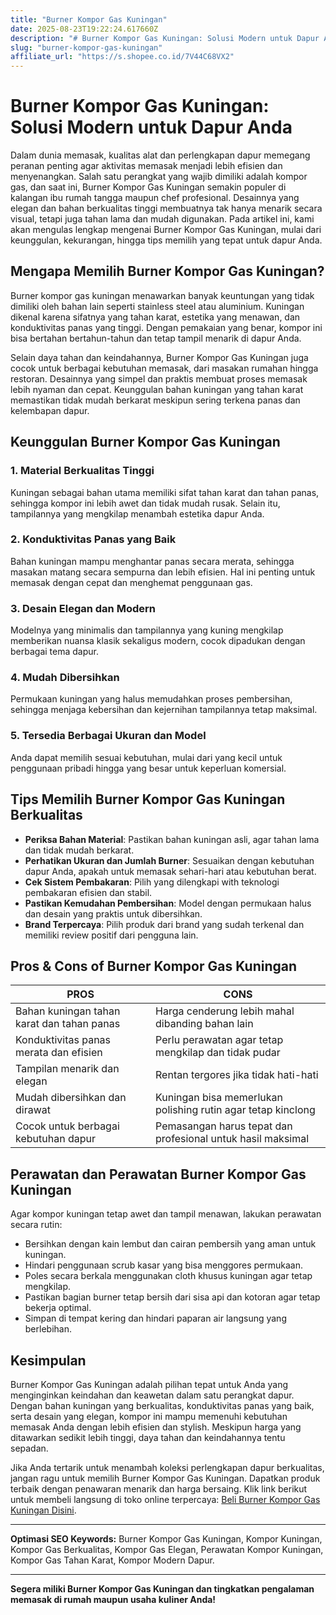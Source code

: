 ```yaml
---
title: "Burner Kompor Gas Kuningan"
date: 2025-08-23T19:22:24.617660Z
description: "# Burner Kompor Gas Kuningan: Solusi Modern untuk Dapur Anda..."
slug: "burner-kompor-gas-kuningan"
affiliate_url: "https://s.shopee.co.id/7V44C68VX2"
---
```

# Burner Kompor Gas Kuningan: Solusi Modern untuk Dapur Anda

Dalam dunia memasak, kualitas alat dan perlengkapan dapur memegang peranan penting agar aktivitas memasak menjadi lebih efisien dan menyenangkan. Salah satu perangkat yang wajib dimiliki adalah kompor gas, dan saat ini, Burner Kompor Gas Kuningan semakin populer di kalangan ibu rumah tangga maupun chef profesional. Desainnya yang elegan dan bahan berkualitas tinggi membuatnya tak hanya menarik secara visual, tetapi juga tahan lama dan mudah digunakan. Pada artikel ini, kami akan mengulas lengkap mengenai Burner Kompor Gas Kuningan, mulai dari keunggulan, kekurangan, hingga tips memilih yang tepat untuk dapur Anda.

## Mengapa Memilih Burner Kompor Gas Kuningan?

Burner kompor gas kuningan menawarkan banyak keuntungan yang tidak dimiliki oleh bahan lain seperti stainless steel atau aluminium. Kuningan dikenal karena sifatnya yang tahan karat, estetika yang menawan, dan konduktivitas panas yang tinggi. Dengan pemakaian yang benar, kompor ini bisa bertahan bertahun-tahun dan tetap tampil menarik di dapur Anda.

Selain daya tahan dan keindahannya, Burner Kompor Gas Kuningan juga cocok untuk berbagai kebutuhan memasak, dari masakan rumahan hingga restoran. Desainnya yang simpel dan praktis membuat proses memasak lebih nyaman dan cepat. Keunggulan bahan kuningan yang tahan karat memastikan tidak mudah berkarat meskipun sering terkena panas dan kelembapan dapur.

## Keunggulan Burner Kompor Gas Kuningan

### 1. Material Berkualitas Tinggi  
Kuningan sebagai bahan utama memiliki sifat tahan karat dan tahan panas, sehingga kompor ini lebih awet dan tidak mudah rusak. Selain itu, tampilannya yang mengkilap menambah estetika dapur Anda.

### 2. Konduktivitas Panas yang Baik  
Bahan kuningan mampu menghantar panas secara merata, sehingga masakan matang secara sempurna dan lebih efisien. Hal ini penting untuk memasak dengan cepat dan menghemat penggunaan gas.

### 3. Desain Elegan dan Modern  
Modelnya yang minimalis dan tampilannya yang kuning mengkilap memberikan nuansa klasik sekaligus modern, cocok dipadukan dengan berbagai tema dapur.

### 4. Mudah Dibersihkan  
Permukaan kuningan yang halus memudahkan proses pembersihan, sehingga menjaga kebersihan dan kejernihan tampilannya tetap maksimal.

### 5. Tersedia Berbagai Ukuran dan Model  
Anda dapat memilih sesuai kebutuhan, mulai dari yang kecil untuk penggunaan pribadi hingga yang besar untuk keperluan komersial.

## Tips Memilih Burner Kompor Gas Kuningan Berkualitas

- **Periksa Bahan Material**: Pastikan bahan kuningan asli, agar tahan lama dan tidak mudah berkarat.
- **Perhatikan Ukuran dan Jumlah Burner**: Sesuaikan dengan kebutuhan dapur Anda, apakah untuk memasak sehari-hari atau kebutuhan berat.
- **Cek Sistem Pembakaran**: Pilih yang dilengkapi with teknologi pembakaran efisien dan stabil.
- **Pastikan Kemudahan Pembersihan**: Model dengan permukaan halus dan desain yang praktis untuk dibersihkan.
- **Brand Terpercaya**: Pilih produk dari brand yang sudah terkenal dan memiliki review positif dari pengguna lain.

## Pros & Cons of Burner Kompor Gas Kuningan

| **PROS**                                    | **CONS**                                           |
|--------------------------------------------|----------------------------------------------------|
| Bahan kuningan tahan karat dan tahan panas  | Harga cenderung lebih mahal dibanding bahan lain    |
| Konduktivitas panas merata dan efisien      | Perlu perawatan agar tetap mengkilap dan tidak pudar |
| Tampilan menarik dan elegan                | Rentan tergores jika tidak hati-hati               |
| Mudah dibersihkan dan dirawat             | Kuningan bisa memerlukan polishing rutin agar tetap kinclong |
| Cocok untuk berbagai kebutuhan dapur      | Pemasangan harus tepat dan profesional untuk hasil maksimal |

## Perawatan dan Perawatan Burner Kompor Gas Kuningan

Agar kompor kuningan tetap awet dan tampil menawan, lakukan perawatan secara rutin:

- Bersihkan dengan kain lembut dan cairan pembersih yang aman untuk kuningan.
- Hindari penggunaan scrub kasar yang bisa menggores permukaan.
- Poles secara berkala menggunakan cloth khusus kuningan agar tetap mengkilap.
- Pastikan bagian burner tetap bersih dari sisa api dan kotoran agar tetap bekerja optimal.
- Simpan di tempat kering dan hindari paparan air langsung yang berlebihan.

## Kesimpulan

Burner Kompor Gas Kuningan adalah pilihan tepat untuk Anda yang menginginkan keindahan dan keawetan dalam satu perangkat dapur. Dengan bahan kuningan yang berkualitas, konduktivitas panas yang baik, serta desain yang elegan, kompor ini mampu memenuhi kebutuhan memasak Anda dengan lebih efisien dan stylish. Meskipun harga yang ditawarkan sedikit lebih tinggi, daya tahan dan keindahannya tentu sepadan.

Jika Anda tertarik untuk menambah koleksi perlengkapan dapur berkualitas, jangan ragu untuk memilih Burner Kompor Gas Kuningan. Dapatkan produk terbaik dengan penawaran menarik dan harga bersaing. Klik link berikut untuk membeli langsung di toko online terpercaya: [Beli Burner Kompor Gas Kuningan Disini](https://s.shopee.co.id/7V44C68VX2).

---

**Optimasi SEO Keywords:** Burner Kompor Gas Kuningan, Kompor Kuningan, Kompor Gas Berkualitas, Kompor Gas Elegan, Perawatan Kompor Kuningan, Kompor Gas Tahan Karat, Kompor Modern Dapur.

---

**Segera miliki Burner Kompor Gas Kuningan dan tingkatkan pengalaman memasak di rumah maupun usaha kuliner Anda!**